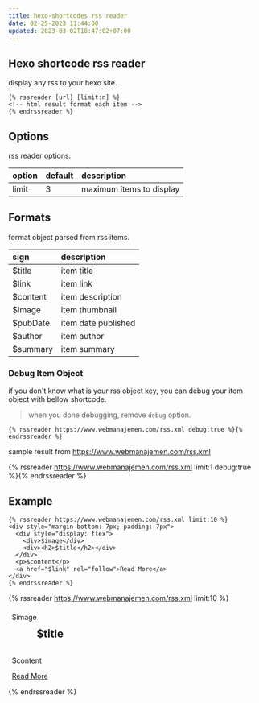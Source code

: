 ```yaml
---
title: hexo-shortcodes rss reader
date: 02-25-2023 11:44:00
updated: 2023-03-02T18:47:02+07:00
---
```


## Hexo shortcode rss reader
display any rss to your hexo site.

```nunjucks
{% rssreader [url] [limit:n] %}
<!-- html result format each item -->
{% endrssreader %}
```

## Options
rss reader options.

| option | default | description |
| :--- | :--- | :--- |
| limit | 3 | maximum items to display |

## Formats

format object parsed from rss items.

| sign | description |
| :--- | :--- |
| $title | item title |
| $link | item link |
| $content | item description |
| $image | item thumbnail |
| $pubDate | item date published |
| $author | item author |
| $summary | item summary |

### Debug Item Object
if you don't know what is your rss object key, you can debug your item object with bellow shortcode.

> when you done debugging, remove `debug` option.

```nunjucks
{% rssreader https://www.webmanajemen.com/rss.xml debug:true %}{% endrssreader %}
```

sample result from https://www.webmanajemen.com/rss.xml

{% rssreader https://www.webmanajemen.com/rss.xml limit:1 debug:true %}{% endrssreader %}

## Example

```nunjucks
{% rssreader https://www.webmanajemen.com/rss.xml limit:10 %}
<div style="margin-bottom: 7px; padding: 7px">
  <div style="display: flex">
    <div>$image</div>
    <div><h2>$title</h2></div>
  </div>
  <p>$content</p>
  <a href="$link" rel="follow">Read More</a>
</div>
{% endrssreader %}
```

{% rssreader https://www.webmanajemen.com/rss.xml limit:10 %}
<div style="margin-bottom: 7px; padding: 7px">
  <div style="display: flex">
    <div>$image</div>
    <div><h2>$title</h2></div>
  </div>
  <p>$content</p>
  <a href="$link" rel="follow">Read More</a>
</div>
{% endrssreader %}
